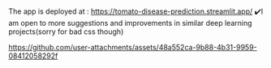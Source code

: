 The app is deployed at :   https://tomato-disease-prediction.streamlit.app/
✔️I am open to more suggestions and improvements in similar deep learning projects(sorry for bad css though)


https://github.com/user-attachments/assets/48a552ca-9b88-4b31-9959-08412058292f

